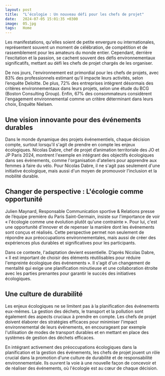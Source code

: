 ```yaml
---
layout: post
title:  "L’écologie : Un nouveau défi pour les chefs de projet"
date:   2024-07-05 15:01:35 +0300
image:  05.jpg
tags:   Home
---
```

Les manifestations, qu'elles soient de petite envergure ou internationales, représentent souvent un moment de célébration, de compétition et de rassemblement pour les amateurs du monde entier. Cependant, derrière l'excitation et la passion, se cachent souvent des défis environnementaux significatifs, mettant au défi les chefs de projet chargés de les organiser.

De nos jours, l'environnement est primordial pour les chefs de projets, avec 83% des professionnels estimant qu'il impacte leurs activités, selon l’enquête Deloitte. De plus, 72% des entreprises intègrent désormais des critères environnementaux dans leurs projets, selon une étude du BCG (Boston Consulting Group). Enfin, 67% des consommateurs considèrent l'engagement environnemental comme un critère déterminant dans leurs choix, Enquête Nielsen.

## Une vision innovante pour des événements durables

Dans le monde dynamique des projets événementiels, chaque décision compte, surtout lorsqu'il s'agit de prendre en compte les enjeux écologiques. Nicolas Dabre, chef de projet d’animation territoriale des JO et JP Paris 2024, montrent l'exemple en intégrant des objectifs écologiques dans ses événements, comme l'organisation d'ateliers pour apprendre aux femmes à faire du vélo. Pour Nicolas Dabre, il ne s'agit pas seulement d'une initiative écologique, mais aussi d'un moyen de promouvoir l'inclusion et la mobilité durable.

## Changer de perspective : L'écologie comme opportunité

Julien Maynard, Responsable Communication sportive & Relations presse de l’équipe première du Paris Saint-Germain, insiste sur l'importance de voir « l'écologie comme une évolution plutôt qu'une contrainte ». Pour lui, c'est une opportunité d'innover et de repenser la manière dont les événements sont conçus et réalisés. Cette perspective permet non seulement de répondre aux préoccupations environnementales, mais aussi de créer des expériences plus durables et significatives pour les participants.

Dans ce contexte, l'adaptation devient essentielle. D’après Nicolas Dabre, « Il est important de choisir des éléments réutilisables pour réduire l'empreinte écologique des événements ». Il s'agit d'un changement de mentalité qui exige une planification minutieuse et une collaboration étroite avec les parties prenantes pour garantir le succès des initiatives écologiques.

## Une culture de durabilité

Les enjeux écologiques ne se limitent pas à la planification des événements eux-mêmes. La gestion des déchets, le transport et la pollution sont également des aspects cruciaux à prendre en compte. Les chefs de projet doivent élaborer des stratégies efficaces pour minimiser l'impact environnemental de leurs événements, en encourageant par exemple l'utilisation de modes de transport durables et en mettant en place des systèmes de gestion des déchets efficaces.

En intégrant activement des préoccupations écologiques dans la planification et la gestion des événements, les chefs de projet jouent un rôle crucial dans la promotion d'une culture de durabilité et de responsabilité environnementale. Ils ouvrent la voie à une nouvelle façon de concevoir et de réaliser des événements, où l'écologie est au cœur de chaque décision.